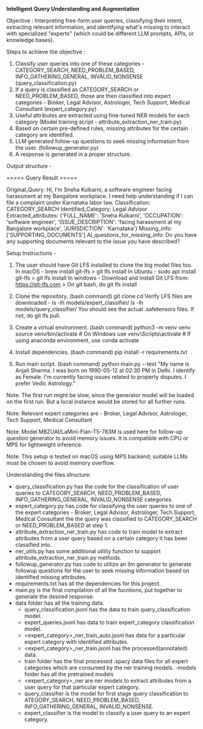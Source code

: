 **Intelligent Query Understanding and Augmentation**

Objective : Interpreting free-form user queries, classifying their intent, extracting relevant information, and identifying what's missing to interact with specialized "experts" (which could be different LLM prompts, APIs, or knowledge bases).

Steps to achieve the objective :
1. Classify user queries into one of these categories - CATEGORY_SEARCH, NEED_PROBLEM_BASED, INFO_GATHERING_GENERAL, INVALID_NONSENSE (query_classification.py)
2. If a query is classified as CATEGORY_SEARCH or NEED_PROBLEM_BASED, those are then classified into expert categories - Broker, Legal Advisor, Astrologer, Tech Support, Medical Consultant (expert_category.py)
3. Useful attributes are extracted using fine-tuned NER models for each category (Model training script - attribute_extraction_ner_train.py)
4. Based on certain pre-defined rules, missing attributes for the certain category are identified.
5. LLM generated follow-up questions to seek missing information from the user. (followup_generator.py)
6. A response is generated in a proper structure. 

Output structure - 

===== Query Result =====

Original_Query: Hi, I’m Sneha Kulkarni, a software engineer facing harassment at my Bangalore workplace. I need help understanding if I can file a complaint under Karnataka labor law.
Classification:  CATEGORY_SEARCH
Identified_Category: Legal Advisor
Extracted_attributes: {'FULL_NAME': 'Sneha Kulkarni', 'OCCUPATION': 'software engineer', 'ISSUE_DESCRIPTION': 'facing harassment at my Bangalore workplace', 'JURISDICTION': 'Karnataka'} Missing_info: ['SUPPORTING_DOCUMENTS'] 
AI_questions_for_missing_info: Do you have any supporting documents relevant to the issue you have described?
 
Setup Instructions - 

1. The user should have Git LFS installed to clone the big model files too.
   In macOS - brew install git-lfs > git lfs install
   In Ubuntu - sudo apt install git-lfs > git lfs install
   In windows - Download and install Git LFS from: https://git-lfs.com > On git bash, do git lfs install

2. Clone the repository.
(bash command)
git clone <your-repo-url>
cd <your-project-folder>
Verify LFS files are downloaded -
ls -lh models/expert_classifier/
ls -lh models/query_classifier/
You should see the actual .safetensors files. If not, do git lfs pull.

3. Create a virtual environment.
(bash command)
python3 -m venv venv
source venv/bin/activate  # On Windows use venv\Scripts\activate # If using anaconda environment, use conda activate <virtual environment name>

4. Install dependencies.
(bash command)
pip install -r requirements.txt

5. Run main script.
(bash command)
python main.py --text "My name is Anjali Sharma. I was born on 1990-05-12 at 02:30 PM in Delhi. I identify as Female. I'm currently facing issues related to property disputes. I prefer Vedic Astrology."

Note: The first run might be slow, since the generator model will be loaded on the first run. But a local instance would be stored for all further runs.

Note: Relevant expert categories are - Broker, Legal Advisor, Astrologer, Tech Support, Medical Consultant

Note: Model MBZUAI/LaMini-Flan-T5-783M is used here for follow-up question generator to avoid memory issues. It is compatible with CPU or MPS for lightweight inference.

Note: This setup is tested on macOS using MPS backend; suitable LLMs must be chosen to avoid memory overflow.

Understanding the files structure:
- query_classification.py has the code for the classification of user queries to CATEGORY_SEARCH, NEED_PROBLEM_BASED, INFO_GATHERING_GENERAL, INVALID_NONSENSE categories.
- expert_category.py has code for classifying the user queries to one of the expert categories - Broker, Legal Advisor, Astrologer, Tech Support, Medical Consultant the the query was classified to CATEGORY_SEARCH or NEED_PROBLEM_BASED at step 1.
- attribute_extraction_ner_train.py has code to train model to extract attributes from a user query based on a certain category it has been classified into.
- ner_utils.py has some additional utility function to support attribute_extraction_ner_train.py methods.
- followup_generator.py has code to utilize an llm generator to generate followup questions for the user to seek missing information based on identified missing attributes.
- requirements.txt has all the dependencies for this project.
- main.py is the final compilation of all the fucntions, put together to generate the desired response.
- data folder has all the training data.
    - query_classification.jsonl has the data to train query_classification model.
    - expert_queries.jsonl has data to train expert_category classification model.
    - <expert_category>_ner_train_auto.jsonl has data for a particular expert category with identified attributes.
    - <expert_category>_ner_train.jsonl has the processed(annotated) data.
    - train folder has the final processed .spacy data files for all expert categories which are consumed by the ner training models.
-models folder has all the pretrained models 
    - <expert_category>_ner are ner models to extract attributes from a user query for that particular expert category.
    - query_classifier is the model for first stage query classification to ATEGORY_SEARCH, NEED_PROBLEM_BASED, INFO_GATHERING_GENERAL, INVALID_NONSENSE.
    - expert_classifier is the model to classify a user query to an expert category.

    



